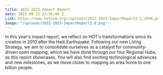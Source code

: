 ```yaml
---
title: 2022-2023 Impact Report
date: 2023-08-15 23:56:00 Z
Link: https://www.hotosm.org//uploads/2022-2023-ImpactReport2.1_CMYK.pdf
Image: "/uploads/2022-2023-ImpactReport2.0.png"
---
```


In this year's impact report, we reflect on HOT's transformations since its creation in 2010 after the Haiti Earthquake. Following our new Living Strategy, we aim to consolidate ourselves as a catalyst for community-driven open mapping, which we have done through our four Regional Hubs, as this report showcases. You will also find exciting technological advances and new milestones, as we move closer to mapping an area home to one billion people.